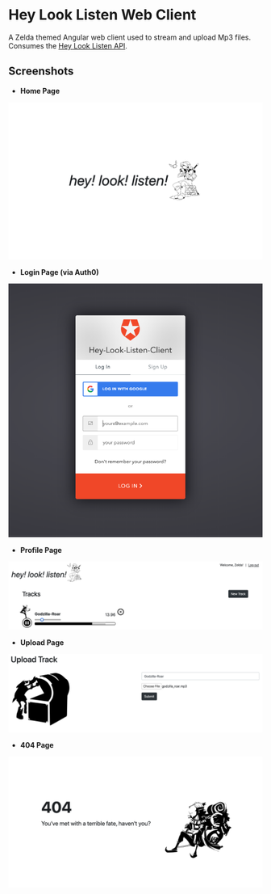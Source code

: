 # Hey Look Listen Web Client

A Zelda themed Angular web client used to stream and upload Mp3 files. Consumes the [Hey Look Listen API](https://github.com/rileyL6122428/hll-api).

## Screenshots

* **Home Page**

![Home Page](/docs/pics/Home-Page.png)

* **Login Page (via Auth0)**

![Login Page](/docs/pics/Login-Page.png)

* **Profile Page**

![Profile Page](/docs/pics/Profile-Page.png)

* **Upload Page**

![Upload Page](/docs/pics/Upload-Page.png)

* **404 Page**

![404 Page](/docs/pics/404-Page.png)
